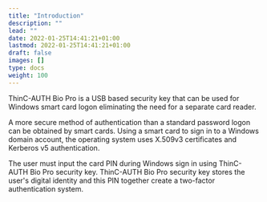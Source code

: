 ```yaml
---
title: "Introduction"
description: ""
lead: ""
date: 2022-01-25T14:41:21+01:00
lastmod: 2022-01-25T14:41:21+01:00
draft: false
images: []
type: docs
weight: 100
---
```



ThinC-AUTH Bio Pro is a USB based security key that can be used for Windows smart card logon eliminating the need for a separate card reader.

A more secure method of authentication than a standard password logon can be obtained by smart cards. Using a smart card to sign in to a Windows domain account, the operating system uses X.509v3 certificates and Kerberos v5 authentication.

The user must input the card PIN during Windows sign in using ThinC-AUTH Bio Pro security key. ThinC-AUTH Bio Pro security key stores the user's digital identity and this PIN together create a two-factor authentication system.
